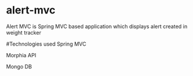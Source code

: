 # alert-mvc
Alert MVC is Spring MVC based application which displays alert created in weight tracker


#Technologies used
Spring MVC 

Morphia API

Mongo DB
